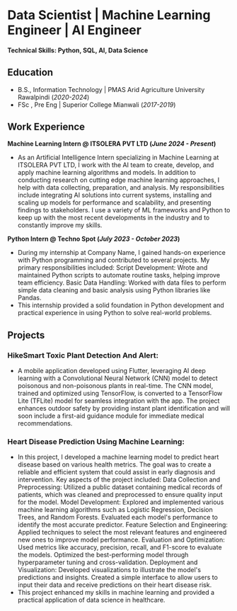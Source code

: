 # Data Scientist | Machine Learning Engineer | AI Engineer
#### Technical Skills: Python, SQL, AI, Data Science

## Education	 			        		
- B.S., Information Technology | PMAS Arid Agriculture University Rawalpindi (_2020-2024_)
- FSc , Pre Eng | Superior College Mianwali (_2017-2019_)

## Work Experience
**Machine Learning Intern @ ITSOLERA PVT LTD (_June 2024 - Present_)**
- As an Artificial Intelligence Intern specializing in Machine Learning at ITSOLERA PVT LTD, I work with the AI team to create, develop, and apply machine learning algorithms and models. In addition to conducting research on cutting edge machine learning approaches, I help with data collecting, preparation, and analysis. My responsibilities include integrating AI solutions into current systems, installing and scaling up models for performance and scalability, and presenting findings to stakeholders. I use a variety of ML frameworks and Python to keep up with the most recent developments in the industry and to constantly improve my skills.

**Python Intern @ Techno Spot (_July 2023 - October 2023_)**
- During my internship at Company Name, I gained hands-on experience with Python programming and contributed to several projects. My primary responsibilities included:
     Script Development: Wrote and maintained Python scripts to automate routine tasks, helping improve team efficiency.
     Basic Data Handling: Worked with data files to perform simple data cleaning and basic analysis using Python libraries like Pandas.
- This internship provided a solid foundation in Python development and practical experience in using Python to solve real-world problems.
## Projects
### HikeSmart Toxic Plant Detection And Alert:
- A mobile application developed using Flutter, leveraging AI deep learning with a Convolutional Neural Network (CNN) model to detect poisonous and non-poisonous plants in real-time. The CNN model, trained and optimized using TensorFlow, is converted to a TensorFlow Lite (TFLite) model for seamless integration with the app. The project enhances outdoor safety by providing instant plant identification and will soon include a first-aid guidance module for immediate medical recommendations.
### Heart Disease Prediction Using Machine Learning:
- In this project, I developed a machine learning model to predict heart disease based on various health metrics. The goal was to create a reliable and efficient system that could assist in early diagnosis and intervention. Key aspects of the project included:
    Data Collection and Preprocessing: Utilized a public dataset containing medical records of patients, which was cleaned and preprocessed to ensure quality input for the model.
    Model Development: Explored and implemented various machine learning algorithms such as Logistic Regression, Decision Trees, and Random Forests. Evaluated each model's performance to identify the most accurate predictor.
    Feature Selection and Engineering: Applied techniques to select the most relevant features and engineered new ones to improve model performance.
    Evaluation and Optimization: Used metrics like accuracy, precision, recall, and F1-score to evaluate the models. Optimized the best-performing model through hyperparameter tuning and cross-validation.
    Deployment and Visualization: Developed visualizations to illustrate the model's predictions and insights. Created a simple interface to allow users to input their data and receive predictions on their heart disease risk.
- This project enhanced my skills in machine learning and provided a practical application of data science in healthcare.
